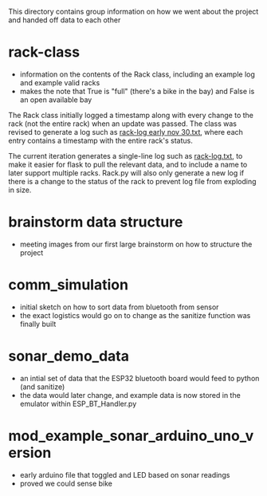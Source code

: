 This directory contains group information on how we went about the project and handed off data to each other

# rack-class
- information on the contents of the Rack class, including an example log and example valid racks
- makes the note that True is "full" (there's a bike in the bay) and False is an open available bay

The Rack class initially logged a timestamp along with every change to the rack (not the entire rack) when an update was passed. The class was revised to generate a log such as [rack-log early nov 30.txt](/Standards/rack-class/rack-log_early_nov_30.txt), where each entry contains a timestamp with the entire rack's status.

The current iteration generates a single-line log such as [rack-log.txt](/Standards/rack-class/rack-log.txt), to make it easier for flask to pull the relevant data, and to include a name to later support multiple racks. Rack.py will also only generate a new log if there is a change to the status of the rack to prevent log file from exploding in size.

# brainstorm data structure
- meeting images from our first large brainstorm on how to structure the project

# comm_simulation
- initial sketch on how to sort data from bluetooth from sensor
- the exact logistics would go on to change as the sanitize function was finally built

# sonar_demo_data
- an intial set of data that the ESP32 bluetooth board would feed to python (and sanitize)
- the data would later change, and example data is now stored in the emulator within ESP_BT_Handler.py

# mod_example_sonar_arduino_uno_version
- early arduino file that toggled and LED based on sonar readings
- proved we could sense bike
